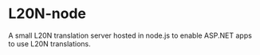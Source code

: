 # L20N-node
A small L20N translation server hosted in node.js to enable ASP.NET apps to use L20N translations.
